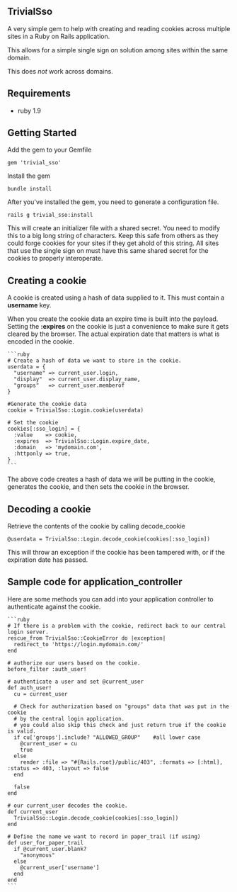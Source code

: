 ## TrivialSso

A very simple gem to help with creating and reading cookies across multiple sites in a Ruby on Rails application.

This allows for a simple single sign on solution among sites within the same domain.

This does *not* work across domains.

## Requirements

- ruby 1.9

## Getting Started

Add the gem to your Gemfile

    gem 'trivial_sso'

Install the gem

    bundle install

After you've installed the gem, you need to generate a configuration file.

    rails g trivial_sso:install

This will create an initializer file with a shared secret. You need to modify this to a big long string of characters. Keep this safe from others as they could forge cookies for your sites if they get ahold of this string. All sites that use the single sign on must have this same shared secret for the cookies to properly interoperate.

## Creating a cookie

A cookie is created using a hash of data supplied to it. This must contain a **username** key.

When you create the cookie data an expire time is built into the payload. Setting the **:expires** on the cookie is just a convenience to make sure it gets cleared by the browser. The actual expiration date that matters is what is encoded in the cookie.

    ```ruby
    # Create a hash of data we want to store in the cookie.
    userdata = {
      "username" => current_user.login,
      "display"  => current_user.display_name,
      "groups"   => current_user.memberof
    }

    #Generate the cookie data
    cookie = TrivialSso::Login.cookie(userdata)

    # Set the cookie
    cookies[:sso_login] = {
      :value    => cookie,
      :expires  => TrivialSso::Login.expire_date,
      :domain   => 'mydomain.com',
      :httponly => true,
    }
    ```

The above code creates a hash of data we will be putting in the cookie, generates the cookie, and then sets the cookie in the browser.

## Decoding a cookie

Retrieve the contents of the cookie by calling decode_cookie

    @userdata = TrivialSso::Login.decode_cookie(cookies[:sso_login])

This will throw an exception if the cookie has been tampered with, or if the expiration date has passed.

## Sample code for application_controller

Here are some methods you can add into your application controller to authenticate against the cookie.

    ```ruby
    # If there is a problem with the cookie, redirect back to our central login server.
    rescue_from TrivialSso::CookieError do |exception|
      redirect_to 'https://login.mydomain.com/'
    end

    # authorize our users based on the cookie.
    before_filter :auth_user!

    # authenticate a user and set @current_user
    def auth_user!
      cu = current_user

      # Check for authorization based on "groups" data that was put in the cookie
      # by the central login application.
      # you could also skip this check and just return true if the cookie is valid.
      if cu['groups'].include? "ALLOWED_GROUP"    #all lower case
        @current_user = cu
        true
      else
        render :file => "#{Rails.root}/public/403", :formats => [:html], :status => 403, :layout => false
      end

      false
    end

    # our current_user decodes the cookie.
    def current_user
      TrivialSso::Login.decode_cookie(cookies[:sso_login])
    end

    # Define the name we want to record in paper_trail (if using)
    def user_for_paper_trail
      if @current_user.blank?
        "anonymous"
      else
        @current_user['username']
      end
    end
    ```

